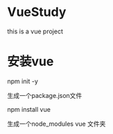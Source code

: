 # VueStudy
this is a vue project

# 安装vue
npm init -y 

生成一个package.json文件

npm install vue

生成一个node_modules  vue 文件夹



